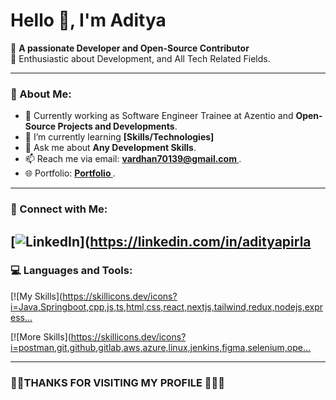 # Hello 👋, I'm Aditya
 
🚀 **A passionate Developer and Open-Source Contributor**  
🌱 Enthusiastic about Development, and All Tech Related Fields.
 
---
 
### 🌟 About Me:
- 🔭 Currently working as Software Engineer Trainee at Azentio and **Open-Source Projects and Developments**.
-  🌱 I’m currently learning **[Skills/Technologies]**
- 💬 Ask me about **Any Development Skills**.
- 📫 Reach me via email: **[vardhan70139@gmail.com ](mailto:vardhan70139@gmail.com)**.
- 🌐 Portfolio: **[Portfolio ](https://portfolio-gyxg.onrender.com)**.
 
---
 
### 🔗 Connect with Me: 
[![LinkedIn](https://img.shields.io/badge/LinkedIn-blue?style=for-the-badge&logo=linkedin)](https://linkedin.com/in/adityapirla
---
 
### 💻 Languages and Tools:
[![My Skills](https://skillicons.dev/icons?i=Java,Springboot,cpp,js,ts,html,css,react,nextjs,tailwind,redux,nodejs,express…
 
[![More Skills](https://skillicons.dev/icons?i=postman,git,github,gitlab,aws,azure,linux,jenkins,figma,selenium,ope…
 
 
---
### 🎯🎯THANKS FOR VISITING MY PROFILE 🚀🚀🚀
